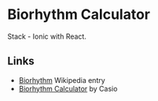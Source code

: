 # Biorhythm Calculator

Stack - Ionic with React.

## Links

 * [Biorhythm](https://en.wikipedia.org/wiki/Biorhythm) Wikipedia entry
 * [Biorhythm Calculator](https://keisan.casio.com/exec/system/1340246447) by Casio

